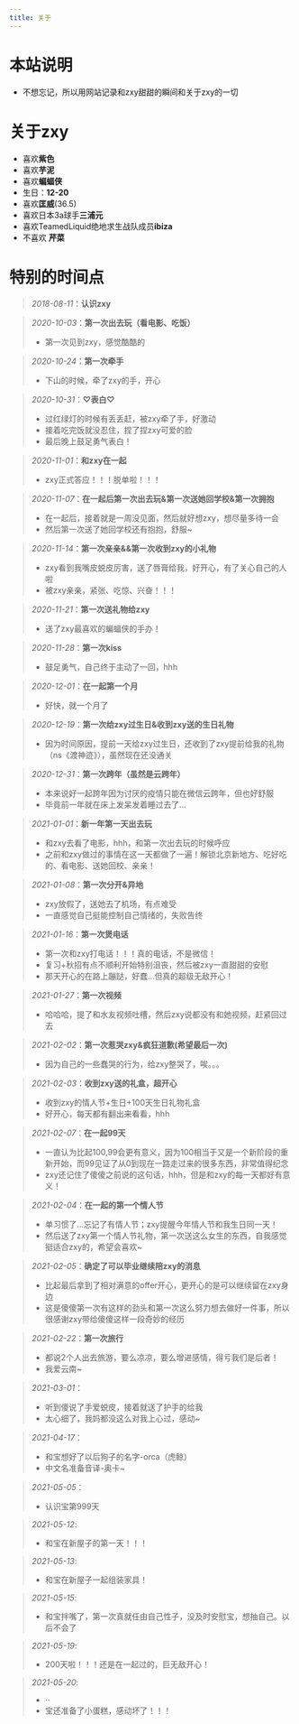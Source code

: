 ```yaml
---
title: 关于
---
```


# 本站说明
- 不想忘记，所以用网站记录和zxy甜甜的瞬间和关于zxy的一切

# 关于zxy
- 喜欢**紫色**
- 喜欢**芋泥**
- 喜欢**蝙蝠侠**
- 生日：**12-20**
- 喜欢**匡威**(36.5)
- 喜欢日本3a球手**三浦元**
- 喜欢TeamedLiquid绝地求生战队成员**ibiza**
- 不喜欢 **芹菜**

# 特别的时间点
> *2018-08-11*：**认识zxy**

> *2020-10-03*：**第一次出去玩（看电影、吃饭）**
> - 第一次见到zxy，感觉酷酷的

> *2020-10-24*：**第一次牵手**
> - 下山的时候，牵了zxy的手，开心

> *2020-10-31*：**♡表白♡**
> - 过红绿灯的时候有丢丢赶，被zxy牵了手，好激动
> - 接着吃完饭就没忍住，捏了捏zxy可爱的脸
> - 最后晚上鼓足勇气表白！

> *2020-11-01*：**和zxy在一起**
> - zxy正式答应！！！脱单啦！！！

> *2020-11-07*：**在一起后第一次出去玩&第一次送她回学校&第一次拥抱**
> - 在一起后，接着就是一周没见面，然后就好想zxy，想尽量多待一会
> - 然后第一次送了她回学校还有抱抱，舒服~

> *2020-11-14*：**第一次亲亲&&第一次收到zxy的小礼物**
> - zxy看到我嘴皮蜕皮厉害，送了唇膏给我，好开心，有了关心自己的人啦
> - 被zxy亲亲，紧张、吃惊、兴奋！！！

> *2020-11-21*：**第一次送礼物给zxy**
> - 送了zxy最喜欢的蝙蝠侠的手办！

> *2020-11-28*：**第一次kiss**
> - 鼓足勇气，自己终于主动了一回，hhh

> *2020-12-01*：**在一起第一个月**
> - 好快，就一个月了

> *2020-12-19*：**第一次给zxy过生日&收到zxy送的生日礼物**
> - 因为时间原因，提前一天给zxy过生日，还收到了zxy提前给我的礼物（ns《渡神迹》），虽然现在还没通关

> *2020-12-31*：**第一次跨年（虽然是云跨年）**
> - 本来说好一起跨年因为讨厌的疫情只能在微信云跨年，但也好舒服
> - 毕竟前一年就在床上发呆发着睡过去了...

> *2021-01-01*：**新一年第一天出去玩**
> - 和zxy去看了电影，hhh，和第一次出去玩的时候呼应
> - 之前和zxy做过的事情在这一天都做了一遍！解锁北京新地方、吃好吃的、看电影、送她回校、亲亲！

> *2021-01-08*：**第一次分开&异地**
> - zxy放假了，送她去了机场，有点难受
> - 一直感觉自己挺能控制自己情绪的，失败告终

> *2021-01-16*：**第一次煲电话**
> - 第一次和zxy打电话！！！真的电话，不是微信！
> - 复习+秋招有点不顺利开始特别沮丧，然后被zxy一直甜甜的安慰
> - 那天开心的在路上蹦跶，好蠢...但真的超级无敌开心！

> *2021-01-27*：**第一次视频**
> - 哈哈哈，提了和水友视频吐槽，然后zxy说都没有和她视频，赶紧回过去

> *2021-02-02*：**第一次惹哭zxy&疯狂道歉(希望最后一次)**
> - 因为自己的一些蠢哭的行为，给zxy整哭了，唉。。。

> *2021-02-03*：**收到zxy送的礼盒，超开心**
> - 收到zxy的情人节+生日+100天生日礼物礼盒
> - 好开心，每天都有翻出来看看，hhh

> *2021-02-07*：**在一起99天**
> - 一直认为比起100,99会更有意义，因为100相当于又是一个新阶段的重新开始，而99见证了从0到现在一路走过来的很多东西，非常值得纪念
> - zxy还记住了傻傻之前说的这句话，hhh，但是和zxy的每一天都好有意义！


> *2021-02-04*：**在一起的第一个情人节**
> - 单习惯了...忘记了有情人节；zxy提醒今年情人节和我生日同一天！
> - 然后送了zxy第一个情人节礼物，第一次送这么女生的东西，自我感觉挺适合zxy的，希望会喜欢~

> *2021-02-05*：**确定了可以毕业继续陪zxy的消息**
> - 比起最后拿到了相对满意的offer开心，更开心的是可以继续留在zxy身边
> - 这是傻傻第一次有这样的劲头和第一次这么努力想去做好一件事，所以很感谢zxy带给傻傻这样一段奇妙的经历

> *2021-02-22*：**第一次旅行**
> - 都说2个人出去旅游，要么凉凉，要么增进感情，得亏我们是后者！
> - 我爱云南~

> *2021-03-01*：
> - 听到傻说了手爱蜕皮，接着就送了护手的给我
> - 太心细了，我妈都没这么对我上心过，感动~

> *2021-04-17*：
> - 和宝想好了以后狗子的名字-orca（虎鲸）
> - 中文名准备音译-奥卡~

> *2021-05-05*：
> - 认识宝第999天

> *2021-05-12*:
> - 和宝在新屋子的第一天！！！

> *2021-05-13*:
> - 和宝在新屋子一起组装家具！

> *2021-05-15*:
> - 和宝拌嘴了，第一次真就任由自己性子，没及时安慰宝，想抽自己。以后不会了

> *2021-05-19*:
> - 200天啦！！！还是在一起过的，巨无敌开心！

> *2021-05-20*:
> - ··
> - 宝还准备了小蛋糕，感动坏了！！！
